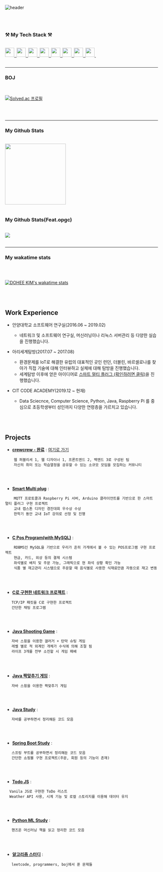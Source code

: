 ![header](https://capsule-render.vercel.app/api?type=waving&color=18dcff&height=300&section=header&text=DOHEE%20KIM&fontSize=60)


<br>
<br>

### ⚒ My Tech Stack ⚒


<br>

<a href="#">
  <img height = "30px" src="https://img.shields.io/badge/C-A8B9CC?style=flat-square&logo=C&logoColor=white"/>&nbsp 
  <img height = "30px" src="https://img.shields.io/badge/Python-3766AB?style=flat-square&logo=Python&logoColor=white"/>&nbsp 
  <img height = "30px" src="https://img.shields.io/badge/Java-007396?style=flat-square&logo=Java&logoColor=white"/>&nbsp 
  <img height = "30px" src="https://img.shields.io/badge/Spring-6DB33F?style=flat-square&logo=Spring&logoColor=white"/>&nbsp 
  <img height = "30px" src="https://img.shields.io/badge/SpringBoot-6DB33F?style=flat-square&logo=SpringBoot&logoColor=white"/>&nbsp 
  <img height = "30px" src="https://img.shields.io/badge/MySQL-4479A1?style=flat-square&logo=MySQL&logoColor=white"/>&nbsp 
  <img height = "30px" src="https://img.shields.io/badge/Thymeleaf-005F0F?style=flat-square&logo=Thymeleaf&logoColor=white"/>&nbsp 
   <img height = "30px" src="https://img.shields.io/badge/IntellijIDEA-000000?style=flat-square&logo=IntellijIDEA&logoColor=white"/>&nbsp 
</a>


<br>
<br>

<hr>

### BOJ

<br>


[![Solved.ac
프로필](http://mazassumnida.wtf/api/generate_badge?boj=zam2695)](https://solved.ac/zam2695)

<br>
<br>

<hr>

### My Github Stats

<br>

<a href="#">
  <img src="https://github-readme-stats.vercel.app/api?username=Slowth-KIM&show_icons=true&theme=tokyonight" height="200px">
</a>

<br>
<br>

### My Github Stats(Feat.opgc)
<br>
<a href="https://opgc.me/#/users/Slowth-kim" target="_blank"><img src="https://api.opgc.me/githubs/users/Slowth-kim/tag/?theme=basic" /></a>

<br>
<br>

<hr>

### My wakatime stats
<br>

<br>

[![DOHEE KIM's wakatime stats](https://github-readme-stats.vercel.app/api/wakatime?username=OtterKIM&layout=compact)](https://github.com/anuraghazra/github-readme-stats)


<br>
<br>

## Work Experience

- 안양대학교 소프트웨어 연구실(2016.06 ~ 2019.02)


    - 네트워크 및 소프트웨어 연구실, 머신러닝이나 리눅스 서버관리 등 다양한 실습을 진행했습니다.


- 아리세계탐방(2017.07 ~ 2017.08)


    - 환경문제를 IoT로 해결한 유럽의 대표적인 곳인 런던, 더블린, 바르셀로나를 찾아가 직접 기술에 대해 인터뷰하고 실체에 대해 탐방을 진행했습니다.
    - 세계탐방 이후에 얻은 아이디어로 [스마트 멀티 플러그 (확인하려면 클릭)](https://github.com/Slowth-KIM/univ-csProject/tree/main/Smart%20Multi%20Plug%20Implement)을 진행했습니다.  



- CIT CODE ACADEMY(2019.12 ~ 현재)


    - Data Sciecnce, Computer Science, Python, Java, Raspberry Pi 를 중심으로 초등학생부터 성인까지 다양한 연령층을 가르치고 있습니다. 



<br>
<br>


## Projects

-  [**crewcrew - 완료**](https://github.com/kimth007kim/crewcrew) : [여기로 가기](https://crewcrew.org/)

```
    웹 퍼블리셔 1, 웹 디자이너 1, 프론트엔드 2, 백엔드 3로 구성된 팀
    자신의 취미 또는 학습열정을 공유할 수 있는 소규모 모임을 모집하는 커뮤니티
```
<br>
<br>


-  [**Smart Multi plug**](https://github.com/Slowth-KIM/univ-csProject/tree/main/Smart%20Multi%20Plug%20Implement) :

```
    MQTT 프로토콜과 Raspberry Pi 서버, Arduino 클라이언트를 기반으로 한 스마트 멀티 플러그 구현 프로젝트 
    교내 캡스톤 디자인 경진대회 우수상 수상 
    한학기 둉안 교내 IoT 강의로 선정 및 진행
```
<br>
<br>

    
-  [**C Pos Program(with MySQL)**](https://github.com/Slowth-KIM/univ-csProject/tree/main/DB%2BC_POS%20Implement) :


```
    RDBMS인 MySQL을 기반으로 우리가 흔히 가게에서 볼 수 있는 POS프로그램 구현 프로젝트 
    현금, 카드, 외상 등의 결제 시스템  
    좌석별로 배치 및 주문 가능, 그래픽으로 현 좌석 상황 확인 가능
    식품 별 재고관리 시스템으로 주문할 때 음식별로 사용한 식재료만큼 자동으로 재고 변동
```
<br>
<br>

-  [**C로 구현한 네트워크 프로젝트**](https://github.com/Slowth-KIM/univ-csProject/tree/main/Network%20Implement) :


```
   TCP/IP 패킷을 C로 구현한 프로젝트
   간단한 채팅 프로그램
```
<br>
<br>


-  [**Java Shooting Game**](https://github.com/Slowth-KIM/univ-csProject/tree/main/JAVA%20Implement/Shooting%20Game) :

```
   자바 스윙을 이용한 갤러거 + 탄막 슈팅 게임
   레벨 별로 적 외계인 개체가 수식에 의해 조절 됨
   라이프 3개를 전부 소진할 시 게임 패배
```
<br>
<br>


-  [**Java 짝맞추기 게임**](https://github.com/Slowth-KIM/univ-csProject/tree/main/JAVA%20Implement/Final%20Test) :

```
   자바 스윙을 이용한 짝맞추기 게임
```
<br>
<br>

-  [**Java Study**](https://github.com/Slowth-KIM/univ-csProject/tree/main/JAVA%20Implement) :

```
   자바를 공부하면서 정리해둔 코드 모음
```
<br>
<br>

-  [**Spring Boot Study**](https://github.com/Slowth-KIM/Springboot-study) :

```
   스프링 부트를 공부하면서 정리해둔 코드 모음
   간단한 쇼핑몰 구현 프로젝트(주문, 회원 등의 기능이 존재)
```
<br>
<br>

-  [**Todo JS**](https://github.com/Slowth-KIM/vanillaJS-study/tree/main/todoJS) :

```
  Vanila JS로 구현한 ToDo 리스트
  Weather API 사용, 시계 기능 및 로컬 스토리지를 이용해 데이터 유지
```
<br>
<br>



-  [**Python ML Study**](https://github.com/Slowth-KIM/ML-workspace) :

```
   핸즈온 머신러닝 책을 읽고 정리한 코드 모음
```
<br>
<br>

- [**알고리즘 스터디**](https://github.com/Slowth-KIM/Algorithm) :

```
   leetcode, programmers, boj에서 푼 문제들
```
<br>
<br>


<br>
<br>
<br>
<br>





<!--
**Slowth-KIM/Slowth-KIM** is a ✨ _special_ ✨ repository because its `README.md` (this file) appears on your GitHub profile.

Here are some ideas to get you started:

- 🔭 I’m currently working on ...
- 🌱 I’m currently learning ...
- 👯 I’m looking to collaborate on ...
- 🤔 I’m looking for help with ...
- 💬 Ask me about ...
- 📫 How to reach me: ...
- 😄 Pronouns: ...
- ⚡ Fun fact: ...
-->
